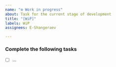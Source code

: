 ```yaml
---
name: "⚙️ Work in progress"
about: Task for the current stage of development
title: "[WiP]"
labels: WiP
assignees: E-Shangeraev

---
```


### Complete the following tasks
- [ ] ...

